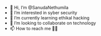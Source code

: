 - 👋 Hi, I’m @SanudaNethumila
- 👀 I’m interested in syber security
- 🌱 I’m currently learning ethikal hacking
- 💞️ I’m looking to collaborate on technology
- 📫 How to reach me 🤗😏

<!---
SanudaNethumila/SanudaNethumila is a ✨ special ✨ repository because its `README.md` (this file) appears on your GitHub profile.
You can click the Preview link to take a look at your changes.
--->
